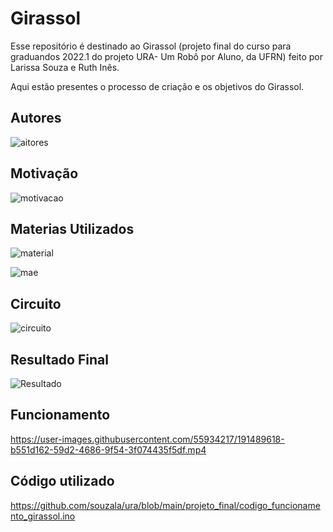 # Girassol

Esse repositório é destinado ao Girassol (projeto final do curso para graduandos 2022.1 do projeto URA- Um Robô por Aluno, da UFRN) feito por Larissa Souza e Ruth Inês.

Aqui estão presentes o processo de criação e os objetivos do Girassol. 

## Autores

![aitores](https://user-images.githubusercontent.com/55934217/181633281-27918956-1a76-4419-983b-054aceaece80.png)

## Motivação

![motivacao](https://user-images.githubusercontent.com/55934217/181629662-826bcc37-f253-43e9-aa1a-d01cc8f29579.png)

## Materias Utilizados

![material](https://user-images.githubusercontent.com/55934217/181630513-901fd447-97b3-45ff-9119-7e74e883bb5a.png)

![mae](https://user-images.githubusercontent.com/55934217/181630637-4d5f3a6c-189e-40d5-a83a-e7879638a827.png)

## Circuito

![circuito](https://user-images.githubusercontent.com/55934217/181630757-24aea32b-e7fe-4ffe-a348-e7c0927b62ce.png)

## Resultado Final
![Resultado](https://user-images.githubusercontent.com/55934217/191489345-aa4cdc60-b280-4d80-a883-5bc38b70c159.jpeg)

## Funcionamento

https://user-images.githubusercontent.com/55934217/191489618-b551d162-59d2-4686-9f54-3f074435f5df.mp4


## Código utilizado

https://github.com/souzala/ura/blob/main/projeto_final/codigo_funcionamento_girassol.ino
